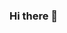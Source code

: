 ### Hi there 👋

<!--
**Syuan19/Syuan19** is a ✨ _special_ ✨ repository because its `README.md` (this file) appears on your GitHub profile.

Here are some ideas to get you started:

- 🔭 I’m currently studying in UoL
- 🌱 I’m currently learning Computer Science
- 👯 目前做梦素材是csgo打到大师级传奇精英 🧱
--!>
